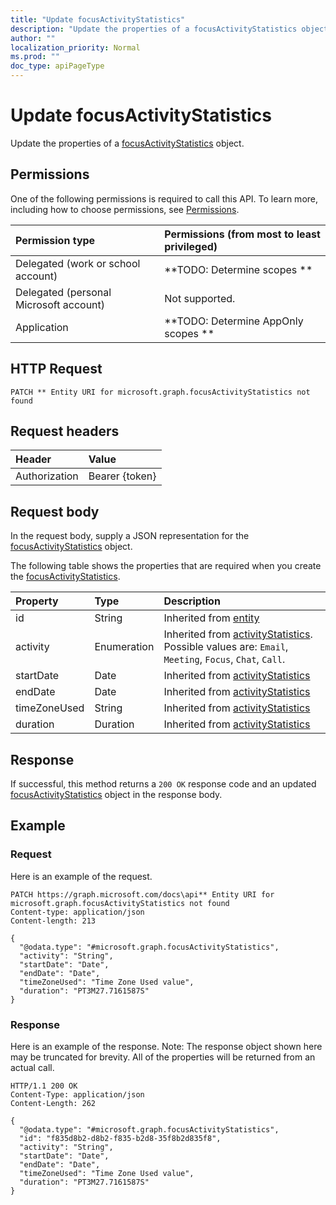 ```yaml
---
title: "Update focusActivityStatistics"
description: "Update the properties of a focusActivityStatistics object."
author: ""
localization_priority: Normal
ms.prod: ""
doc_type: apiPageType
---
```


# Update focusActivityStatistics

Update the properties of a [focusActivityStatistics](../resources/focusactivitystatistics.md) object.

## Permissions
One of the following permissions is required to call this API. To learn more, including how to choose permissions, see [Permissions](/concepts/permissions-reference.md).

|Permission type|Permissions (from most to least privileged)|
|:---|:---|
|Delegated (work or school account)|**TODO: Determine scopes **|
|Delegated (personal Microsoft account)|Not supported.|
|Application|**TODO: Determine AppOnly scopes **|

## HTTP Request
<!-- {
  "blockType": "ignored"
}
-->
``` http
PATCH ** Entity URI for microsoft.graph.focusActivityStatistics not found
```

## Request headers
|Header|Value|
|:---|:---|
|Authorization|Bearer {token}|

## Request body
In the request body, supply a JSON representation for the [focusActivityStatistics](../resources/focusActivityStatistics.md) object.

The following table shows the properties that are required when you create the [focusActivityStatistics](../resources/focusactivitystatistics.md).

|Property|Type|Description|
|:---|:---|:---|
|id|String| Inherited from [entity](../resources/entity.md)|
|activity|Enumeration| Inherited from [activityStatistics](../resources/activityStatistics.md). Possible values are: `Email`, `Meeting`, `Focus`, `Chat`, `Call`.|
|startDate|Date| Inherited from [activityStatistics](../resources/activityStatistics.md)|
|endDate|Date| Inherited from [activityStatistics](../resources/activityStatistics.md)|
|timeZoneUsed|String| Inherited from [activityStatistics](../resources/activityStatistics.md)|
|duration|Duration| Inherited from [activityStatistics](../resources/activityStatistics.md)|



## Response
If successful, this method returns a `200 OK` response code and an updated [focusActivityStatistics](../resources/focusactivitystatistics.md) object in the response body.

## Example

### Request
Here is an example of the request.
<!-- {
  "blockType": "request",
  "name": "update_focusactivitystatistics"
}
-->
``` http
PATCH https://graph.microsoft.com/docs\api** Entity URI for microsoft.graph.focusActivityStatistics not found
Content-type: application/json
Content-length: 213

{
  "@odata.type": "#microsoft.graph.focusActivityStatistics",
  "activity": "String",
  "startDate": "Date",
  "endDate": "Date",
  "timeZoneUsed": "Time Zone Used value",
  "duration": "PT3M27.7161587S"
}
```

### Response
Here is an example of the response. Note: The response object shown here may be truncated for brevity. All of the properties will be returned from an actual call.
<!-- {
  "blockType": "response",
  "truncated": true
}
-->
``` http
HTTP/1.1 200 OK
Content-Type: application/json
Content-Length: 262

{
  "@odata.type": "#microsoft.graph.focusActivityStatistics",
  "id": "f835d8b2-d8b2-f835-b2d8-35f8b2d835f8",
  "activity": "String",
  "startDate": "Date",
  "endDate": "Date",
  "timeZoneUsed": "Time Zone Used value",
  "duration": "PT3M27.7161587S"
}
```


